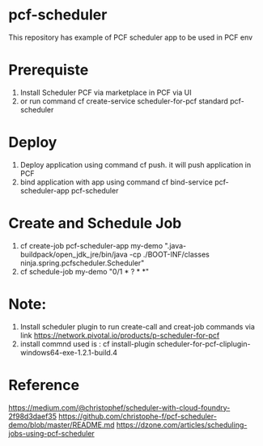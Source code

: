 # pcf-scheduler
This repository has example of PCF scheduler app to be used in PCF env

# Prerequiste
1) Install Scheduler PCF via marketplace in PCF via UI
2) or run command cf create-service scheduler-for-pcf standard pcf-scheduler

# Deploy
1) Deploy application using command cf push. it will push application in PCF
2) bind application with app using command cf bind-service pcf-scheduler-app pcf-scheduler

# Create and Schedule Job
1) cf create-job pcf-scheduler-app my-demo ".java-buildpack/open_jdk_jre/bin/java -cp ./BOOT-INF/classes ninja.spring.pcfscheduler.Scheduler"
2) cf schedule-job my-demo "0/1 * ? * *"

# Note:

1) Install scheduler plugin to run create-call and creat-job commands via link https://network.pivotal.io/products/p-scheduler-for-pcf
2) install commnd used is : cf install-plugin scheduler-for-pcf-cliplugin-windows64-exe-1.2.1-build.4


# Reference
https://medium.com/@christophef/scheduler-with-cloud-foundry-2f98d3daef35
https://github.com/christophe-f/pcf-scheduler-demo/blob/master/README.md
https://dzone.com/articles/scheduling-jobs-using-pcf-scheduler

